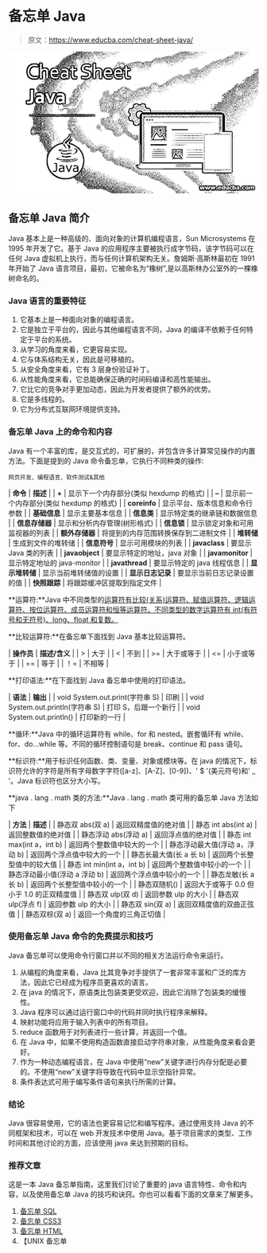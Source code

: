 # 备忘单 Java

> 原文：<https://www.educba.com/cheat-sheet-java/>

![Cheat Sheet Java](img/43283db3be527150b6316a22b5a6a334.png)



## 备忘单 Java 简介

Java 基本上是一种高级的、面向对象的计算机编程语言，Sun Microsystems 在 1995 年开发了它。基于 Java 的应用程序主要被执行成字节码，该字节码可以在任何 Java 虚拟机上执行，而与任何计算机架构无关。詹姆斯·高斯林最初在 1991 年开始了 Java 语言项目，最初，它被命名为“橡树”,是以高斯林办公室外的一棵橡树命名的。

### Java 语言的重要特征

1.  它基本上是一种面向对象的编程语言。
2.  它是独立于平台的，因此与其他编程语言不同，Java 的编译不依赖于任何特定于平台的系统。
3.  从学习的角度来看，它更容易实现。
4.  它与体系结构无关，因此是可移植的。
5.  从安全角度来看，它有 3 层身份验证补丁。
6.  从性能角度来看，它总能确保正确的时间码编译和高性能输出。
7.  它比它的竞争对手更加动态，因此为开发者提供了额外的优势。
8.  它是多线程的。
9.  它为分布式互联网环境提供支持。

### 备忘单 Java 上的命令和内容

Java 有一个丰富的库，是交互式的，可扩展的，并包含许多计算常见操作的内置方法。下面是提到的 Java 命令备忘单，它执行不同种类的操作:

<small>网页开发、编程语言、软件测试&其他</small>

| **命令** | **描述** |
| **+** | 显示下一个内存部分(类似 hexdump 的格式) |
| **–** | 显示前一个内存部分(类似 hexdump 的格式) |
| **coreinfo** | 显示平台、版本信息和命令行参数 |
| **基础信息** | 显示主要基本信息 |
| **信息类** | 显示特定类的继承链和数据信息 |
| **信息存储器** | 显示和分析内存管理(树形格式) |
| **信息锁** | 显示锁定对象和可用监视器的列表 |
| **额外存储器** | 将提到的内存范围转换保存到二进制文件 |
| **堆转储** | 生成到文件的堆转储 |
| **信息符号** | 显示可用模块的列表 |
| **javaclass** | 要显示 Java 类的列表 |
| **javaobject** | 要显示特定的地址，java 对象 |
| **javamonitor** | 显示特定地址的 java-monitor |
| **javathread** | 要显示特定的 java 线程信息 |
| **显示堆转储** | 显示当前堆转储值的设置 |
| **显示日志记录** | 要显示当前日志记录设置的值 |
| **快照跟踪** | 将跟踪缓冲区提取到指定文件 |

**运算符:**Java 中不同类型的[运算符有比较(关系)运算符、赋值运算符、逻辑运算符、按位运算符、成员运算符和恒等运算符。不同类型的数字运算符有 int(有符号和无符号)、long、float 和复数。](https://www.educba.com/java-operators/)

**比较运算符:**在备忘单下面找到 Java 基本比较运算符。

| **操作员** | **描述/含义** |
| > | 大于 |
| < | 不到 |
| >= | 大于或等于 |
| <= | 小于或等于 |
| == | 等于 |
| ！= | 不相等 |

**打印语法:**在下面找到 Java 备忘单中使用的打印语法。

| **语法** | **输出** |
| void System.out.print(字符串 S) | 印刷 |
| void System.out.println(字符串 S) | 打印 S，后跟一个新行 |
| void System.out.println() | 打印新的一行 |

**循环:**Java 中的循环运算符有 while、for 和 nested。嵌套循环有 while、for、do…while 等。不同的循环控制语句是 break、continue 和 pass 语句。

**标识符:**用于标识任何函数、类、变量、对象或模块等。在 java 的情况下，标识符允许的字符是所有字母数字字符([a-z]、[A-Z]、[0-9])、' $ '(美元符号)和' _ '。Java 标识符也区分大小写。

**java . lang . math 类的方法:**Java . lang . math 类可用的备忘单 Java 方法如下

| **方法** | **描述** |
| 静态双 abs(双 a) | 返回双精度值的绝对值 |
| 静态 int abs(int a) | 返回整数值的绝对值 |
| 静态浮动 abs(浮动 a) | 返回浮点值的绝对值 |
| 静态 int max(int a，int b) | 返回两个整数值中较大的一个 |
| 静态浮动最大值(浮动 a，浮动 b) | 返回两个浮点值中较大的一个 |
| 静态长最大值(长 a 长 b) | 返回两个长整型值中的较大值 |
| 静态 int min(int a，int b) | 返回两个整数值中较小的一个 |
| 静态浮动最小值(浮动 a 浮动 b) | 返回两个浮点值中较小的一个 |
| 静态龙敏(长 a 长 b) | 返回两个长整型值中较小的一个 |
| 静态双随机() | 返回大于或等于 0.0 但小于 1.0 的正双精度值 |
| 静态双 ulp(双 d) | 返回参数 ulp 的大小 |
| 静态双 ulp(浮点 f) | 返回参数 ulp 的大小 |
| 静态双 sin(双 a) | 返回双精度值的双曲正弦值 |
| 静态双棕(双 a) | 返回一个角度的三角正切值 |

### 使用备忘单 Java 命令的免费提示和技巧

Java 备忘单可以使用命令行窗口并以不同的相关方法运行命令来运行。

1.  从编程的角度来看，Java 比其竞争对手提供了一套非常丰富和广泛的库方法，因此它已经成为程序员更喜欢的语言。
2.  在 java 的情况下，原语类比包装类更受欢迎，因此它消除了包装类的缓慢性。
3.  Java 程序可以通过运行窗口中的代码并同时执行程序来解释。
4.  映射功能将应用于输入列表中的所有项目。
5.  reduce 函数用于对列表进行一些计算，并返回一个值。
6.  在 Java 中，如果不使用构造函数直接启动字符串对象，从性能角度来看会更好。
7.  作为一种动态编程语言，在 Java 中使用“new”关键字进行内存分配是必要的。不使用“new”关键字将导致在代码中显示空指针异常。
8.  条件表达式可用于编写条件语句来执行所需的计算。

### 结论

Java 很容易使用，它的语法也更容易记忆和编写程序。通过使用支持 Java 的不同框架和技术，可以在 web 开发技术中使用 Java。基于项目需求的类型、工作时间和其他讨论的方面，应该使用 java 来达到预期的目标。

### 推荐文章

这是一本 Java 备忘单指南。这里我们讨论了重要的 java 语言特性、命令和内容，以及使用备忘单 Java 的技巧和诀窍。你也可以看看下面的文章来了解更多。

1.  [备忘单 SQL](https://www.educba.com/cheat-sheet-sql/)
2.  [备忘单 CSS3](https://www.educba.com/cheat-sheet-css3/)
3.  [备忘单 HTML](https://www.educba.com/cheat-sheet-html/)
4.  【UNIX 备忘单





